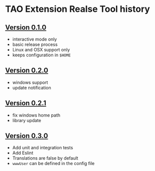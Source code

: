 # TAO Extension Realse Tool history

## [Version 0.1.0](https://github.com/oat-sa/tao-extension-release/releases/tag/0.1.0)

 - interactive mode only
 - basic release process
 - Linux and OSX support only
 - keeps configuration in `$HOME`

## [Version 0.2.0](https://github.com/oat-sa/tao-extension-release/releases/tag/0.2.0)

 - windows support
 - update notification


## [Version 0.2.1](https://github.com/oat-sa/tao-extension-release/releases/tag/0.2.1)

 - fix windows home path
 - library update

## [Version 0.3.0](https://github.com/oat-sa/tao-extension-release/releases/tag/0.3.1)

 - Add unit and integration tests
 - Add Eslint
 - Translations are false by default
 - `wwwUser` can be defined in the config file

